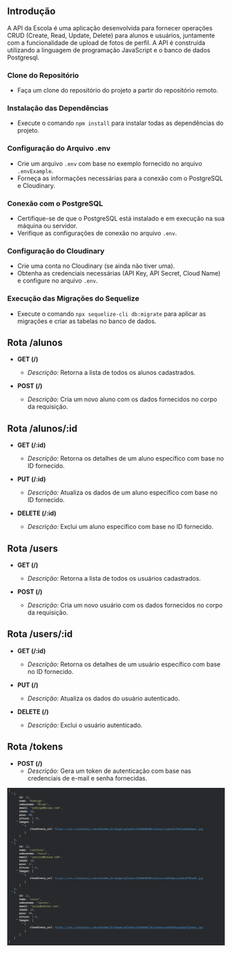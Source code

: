 ## Introdução

A API da Escola é uma aplicação desenvolvida para fornecer operações CRUD (Create, Read, Update, Delete) para alunos e usuários, juntamente com a funcionalidade de upload de fotos de perfil. A API é construída utilizando a linguagem de programação JavaScript e o banco de dados Postgresql.

### Clone do Repositório

- Faça um clone do repositório do projeto a partir do repositório remoto.

### Instalação das Dependências

- Execute o comando `npm install` para instalar todas as dependências do projeto.

### Configuração do Arquivo .env

- Crie um arquivo `.env` com base no exemplo fornecido no arquivo `.envExample`.
- Forneça as informações necessárias para a conexão com o PostgreSQL e Cloudinary.

### Conexão com o PostgreSQL

- Certifique-se de que o PostgreSQL está instalado e em execução na sua máquina ou servidor.
- Verifique as configurações de conexão no arquivo `.env`.

### Configuração do Cloudinary

- Crie uma conta no Cloudinary (se ainda não tiver uma).
- Obtenha as credenciais necessárias (API Key, API Secret, Cloud Name) e configure no arquivo `.env`.

### Execução das Migrações do Sequelize

- Execute o comando `npx sequelize-cli db:migrate` para aplicar as migrações e criar as tabelas no banco de dados.

## Rota /alunos

- **GET (/)**
  - *Descrição:* Retorna a lista de todos os alunos cadastrados.

- **POST (/)**
  - *Descrição:* Cria um novo aluno com os dados fornecidos no corpo da requisição.

## Rota /alunos/:id

- **GET (/:id)**
  - *Descrição:* Retorna os detalhes de um aluno específico com base no ID fornecido.

- **PUT (/:id)**
  - *Descrição:* Atualiza os dados de um aluno específico com base no ID fornecido.

- **DELETE (/:id)**
  - *Descrição:* Exclui um aluno específico com base no ID fornecido.

## Rota /users

- **GET (/)**
  - *Descrição:* Retorna a lista de todos os usuários cadastrados.

- **POST (/)**
  - *Descrição:* Cria um novo usuário com os dados fornecidos no corpo da requisição.

## Rota /users/:id

- **GET (/:id)**
  - *Descrição:* Retorna os detalhes de um usuário específico com base no ID fornecido.

- **PUT (/)**
  - *Descrição:* Atualiza os dados do usuário autenticado.

- **DELETE (/)**
  - *Descrição:* Exclui o usuário autenticado.


## Rota /tokens

- **POST (/)**
  - *Descrição:* Gera um token de autenticação com base nas credenciais de e-mail e senha fornecidas.


![Imagem](https://raw.githubusercontent.com/staviasz/api_escola/main/Screenshot%20from%202023-10-03%2010-18-26.png)
